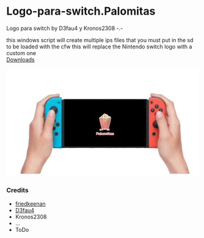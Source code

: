 # Logo-para-switch.Palomitas
Logo para switch by D3fau4 y Kronos2308 -.-

this windows script will create multiple ips files
that you must put in the sd to be loaded with the cfw
this will replace the Nintendo switch logo with a custom one<br>
[Downloads](https://github.com/StarDustCFW/Logo-para-switch.Palomitas/releases)

<a href="https://discord.gg/HcCBBYa"><img src="img/image.gif" alt="Discord Server" /></a>

### Credits
* [friedkeenan](https://github.com/friedkeenan/switch-logo-patcher)
* [D3fau4](https://github.com/D3fau4)
* Kronos2308
* ...
* ToDo
